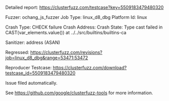 Detailed report: https://clusterfuzz.com/testcase?key=5509183479480320

Fuzzer: ochang_js_fuzzer
Job Type: linux_d8_dbg
Platform Id: linux

Crash Type: CHECK failure
Crash Address: 
Crash State:
  Type cast failed in CAST(var_elements.value()) at ../../src/builtins/builtins-ca
  
Sanitizer: address (ASAN)

Regressed: https://clusterfuzz.com/revisions?job=linux_d8_dbg&range=53471:53472

Reproducer Testcase: https://clusterfuzz.com/download?testcase_id=5509183479480320

Issue filed automatically.

See https://github.com/google/clusterfuzz-tools for more information.